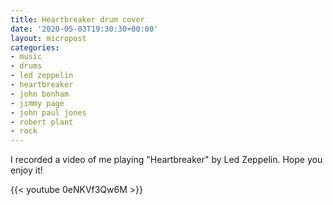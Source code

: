 ```yaml
---
title: Heartbreaker drum cover
date: '2020-05-03T19:30:30+00:00'
layout: micropost
categories:
- music
- drums
- led zeppelin
- heartbreaker
- john bonham
- jimmy page
- john paul jones
- robert plant
- rock
---
```


<div markdown="1">
I recorded a video of me playing "Heartbreaker" by Led Zeppelin. Hope
you enjoy it!  
  
{{&lt; youtube 0eNKVf3Qw6M &gt;}}
</div>
